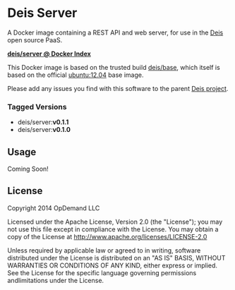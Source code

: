 # Deis Server

A Docker image containing a REST API and web server, for use in the [Deis](http://deis.io) open source PaaS.

[**deis/server @ Docker Index**](https://index.docker.io/u/deis/server/)

This Docker image is based on the trusted build [deis/base](https://index.docker.io/u/deis/base/), which itself is based on the official [ubuntu:12.04](https://index.docker.io/_/ubuntu/) base image.

Please add any issues you find with this software to the parent [Deis project](https://github.com/opdemand/deis/issues).

### Tagged Versions
- deis/server:**v0.1.1**
- deis/server:**v0.1.0**

## Usage

Coming Soon!

## License

Copyright 2014 OpDemand LLC

Licensed under the Apache License, Version 2.0 (the "License"); you may not use this file except in compliance with the License. You may obtain a copy of the License at <http://www.apache.org/licenses/LICENSE-2.0>

Unless required by applicable law or agreed to in writing, software distributed under the License is distributed on an "AS IS" BASIS, WITHOUT WARRANTIES OR CONDITIONS OF ANY KIND, either express or implied. See the License for the specific language governing permissions andlimitations under the License.
